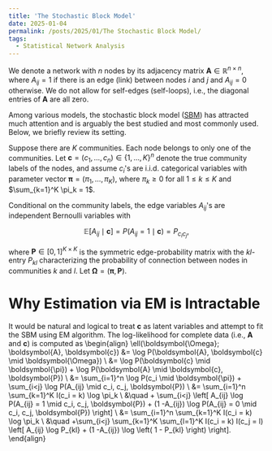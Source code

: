 ```yaml
---
title: 'The Stochastic Block Model'
date: 2025-01-04
permalink: /posts/2025/01/The Stochastic Block Model/
tags:
  - Statistical Network Analysis
---
```


We denote a network with $n$ nodes by its adjacency matrix $\boldsymbol{A} \in \mathbb{R}^{n \times n}$, where $A_{ij} = 1$ if there is an edge (link) between nodes $i$ and $j$ and $A_{ij} = 0$ otherwise. We do not allow for self-edges (self-loops), i.e., the diagonal entries of $\boldsymbol{A}$ are all zero.

Among various models, the stochastic block model (<a href="https://www.sciencedirect.com/science/article/pii/0378873383900217" target="_blank">SBM</a>) has attracted much attention and is arguably the best studied and most commonly used. Below, we briefly review its setting.

Suppose there are $K$ communities. Each node belongs to only one of the communities. Let $\boldsymbol{c} = (c_1, \ldots, c_n) \in \left\{ 1, \ldots, K \right\}^n$ denote the true community labels of the nodes, and assume $c_i$'s are i.i.d. categorical variables with parameter vector $\boldsymbol{\pi} = (\pi_1, \ldots, \pi_K)$, where $\pi_k \geq 0$ for all $1 \leq k \leq K$ and $\sum_{k=1}^K \pi_k = 1$. 

Conditional on the community labels, the edge variables $A_{ij}$'s are independent Bernoulli variables with 

$$
\mathbb{E} \left[ A_{ij} \mid \boldsymbol{c} \right] = P(A_{ij} = 1 \mid \boldsymbol{c}) = P_{c_ic_j},
$$

where $\boldsymbol{P} \in [0, 1]^{K \times K}$ is the symmetric edge-probability matrix with the $kl$-entry $P_{kl}$ characterizing the probability of connection between nodes in communities $k$ and $l$. Let $\boldsymbol{\Omega} = (\boldsymbol{\pi}, \boldsymbol{P})$.

Why Estimation via EM is Intractable
======
It would be natural and logical to treat $\boldsymbol{c}$ as latent variables and attempt to fit the SBM using EM algorithm. The log-likelihood for complete data (i.e., $\boldsymbol{A}$ and $\boldsymbol{c}$) is computed as
\begin{align}
    \ell(\boldsymbol{\Omega}; \boldsymbol{A}, \boldsymbol{c}) &= \log P(\boldsymbol{A}, \boldsymbol{c} \mid \boldsymbol{\Omega}) \\
    &= \log P(\boldsymbol{c} \mid \boldsymbol{\pi}) + \log P(\boldsymbol{A} \mid \boldsymbol{c}, \boldsymbol{P}) \\
    &= \sum_{i=1}^n \log P(c_i \mid \boldsymbol{\pi}) + \sum_{i<j} \log P(A_{ij} \mid c_i, c_j, \boldsymbol{P}) \\
    &= \sum_{i=1}^n \sum_{k=1}^K I(c_i = k) \log \pi_k \\
    &\quad + \sum_{i<j} \left[ A_{ij} \log P(A_{ij} = 1 \mid c_i, c_j, \boldsymbol{P}) + (1 -A_{ij}) \log P(A_{ij} = 0 \mid c_i, c_j, \boldsymbol{P}) \right] \\
    &= \sum_{i=1}^n \sum_{k=1}^K I(c_i = k) \log \pi_k \\
    &\quad +\sum_{i<j} \sum_{k=1}^K \sum_{l=1}^K I(c_i = k) I(c_j = l) \left[ A_{ij} \log P_{kl} + (1 -A_{ij}) \log \left( 1 - P_{kl} \right) \right].
\end{align}
